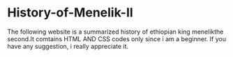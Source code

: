 # History-of-Menelik-II
The following website is a summarized history of ethiopian king menelikthe second.It comtains HTML AND CSS codes only since i am a beginner.
 If you have any suggestion, i really appreciate it.
